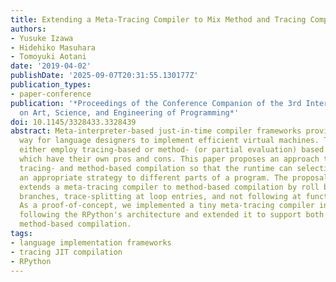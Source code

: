 ```yaml
---
title: Extending a Meta-Tracing Compiler to Mix Method and Tracing Compilation
authors:
- Yusuke Izawa
- Hidehiko Masuhara
- Tomoyuki Aotani
date: '2019-04-02'
publishDate: '2025-09-07T20:31:55.130177Z'
publication_types:
- paper-conference
publication: '*Proceedings of the Conference Companion of the 3rd International Conference
  on Art, Science, and Engineering of Programming*'
doi: 10.1145/3328433.3328439
abstract: Meta-interpreter-based just-in-time compiler frameworks provide a convenient
  way for language designers to implement efficient virtual machines. Those frameworks
  either employ tracing-based or method- (or partial evaluation) based strategies,
  which have their own pros and cons. This paper proposes an approach to enable both
  tracing- and method-based compilation so that the runtime can selectively apply
  an appropriate strategy to different parts of a program. The proposal basically
  extends a meta-tracing compiler to method-based compilation by roll backing at conditional
  branches, trace-splitting at loop entries, and not following at function calls.
  As a proof-of-concept, we implemented a tiny meta-tracing compiler in MinCaml by
  following the RPython's architecture and extended it to support both tracing- and
  method-based compilation.
tags:
- language implementation frameworks
- tracing JIT compilation
- RPython
---
```


